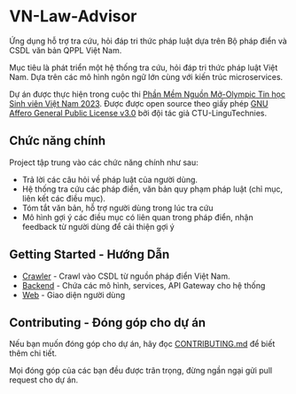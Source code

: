 # VN-Law-Advisor

Ứng dụng hỗ trợ tra cứu, hỏi đáp tri thức pháp luật dựa trên Bộ pháp điển và CSDL văn bản QPPL Việt Nam.

Mục tiêu là phát triển một hệ thống tra cứu, hỏi đáp tri thức pháp luật Việt Nam. Dựa trên các mô hình ngôn ngữ lớn cùng với kiến trúc microservices.

Dự án được thực hiện trong cuộc thi [Phần Mềm Nguồn Mở-Olympic Tin học Sinh viên Việt Nam 2023](https://www.olp.vn/procon-pmmn/ph%E1%BA%A7n-m%E1%BB%81m-ngu%E1%BB%93n-m%E1%BB%9F). Được được open source theo giấy phép [GNU Affero General Public License v3.0](https://www.gnu.org/licenses/gpl-3.0.en.html) bởi đội tác giả CTU-LinguTechnies.

## Chức năng chính

Project tập trung vào các chức năng chính như sau:

-   Trả lời các câu hỏi về pháp luật của người dùng.
-   Hệ thống tra cứu các pháp điển, văn bản quy phạm pháp luật (chỉ mục, liên kết các điều mục).
-   Tóm tắt văn bản, hỗ trợ người dùng trong lúc tra cứu
-   Mô hình gợi ý các điều mục có liên quan trong pháp điển, nhận feedback từ người dùng để cải thiện gợi ý

## Getting Started - Hướng Dẫn

-   [Crawler](./law-crawler/README.md) - Crawl vào CSDL từ nguồn pháp điển Việt Nam.
-   [Backend](./backend/README.md) - Chứa các mô hình, services, API Gateway cho hệ thống
-   [Web](./web/README.md) - Giao diện người dùng

## Contributing - Đóng góp cho dự án

Nếu bạn muốn đóng góp cho dự án, hãy đọc [CONTRIBUTING.md](./CONTRIBUTING.md) để biết thêm chi tiết.

Mọi đóng góp của các bạn đều được trân trọng, đừng ngần ngại gửi pull request cho dự án.
